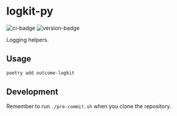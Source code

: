 # logkit-py
![ci-badge](https://github.com/outcome-co/logkit-py/workflows/Checks/badge.svg?branch=v0.1.0) ![version-badge](https://img.shields.io/badge/version-0.1.0-brightgreen)

Logging helpers.

## Usage

```sh
poetry add outcome-logkit
```

## Development

Remember to run `./pre-commit.sh` when you clone the repository.
